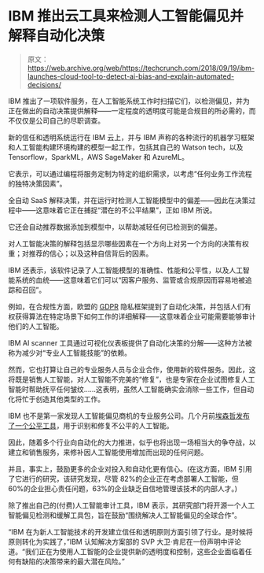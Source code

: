 # IBM 推出云工具来检测人工智能偏见并解释自动化决策

> 原文：<https://web.archive.org/web/https://techcrunch.com/2018/09/19/ibm-launches-cloud-tool-to-detect-ai-bias-and-explain-automated-decisions/>

IBM 推出了一项软件服务，在人工智能系统工作时扫描它们，以检测偏见，并为正在做出的自动决策提供解释——一定程度的透明度可能是合规目的所必需的，而不仅仅是公司自己的尽职调查。

新的信任和透明系统运行在 IBM 云上，并与 IBM 声称的各种流行的机器学习框架和人工智能构建环境构建的模型一起工作，包括其自己的 Watson tech，以及 Tensorflow，SparkML，AWS SageMaker 和 AzureML。

它表示，可以通过编程将服务定制为特定的组织需求，以考虑“任何业务工作流程的独特决策因素”。

全自动 SaaS 解释决策，并在运行时检测人工智能模型中的偏差——因此在决策过程中——这意味着它正在捕捉“潜在的不公平结果”，正如 IBM 所说。

它还会自动推荐数据添加到模型中，以帮助减轻任何已检测到的偏差。

对人工智能决策的解释包括显示哪些因素在一个方向上对另一个方向的决策有权重；对推荐的信心；以及这种自信背后的因素。

IBM 还表示，该软件记录了人工智能模型的准确性、性能和公平性，以及人工智能系统的血统——这意味着它们可以“因客户服务、监管或合规原因而容易地被追踪和召回”。

例如，在合规性方面，欧盟的 [GDPR](https://web.archive.org/web/20230306043016/https://techcrunch.com/2018/01/20/wtf-is-gdpr/) 隐私框架提到了自动化决策，并包括人们有权获得算法在特定场景下如何工作的详细解释——这意味着企业可能需要能够审计他们的人工智能。

IBM AI scanner 工具通过可视化仪表板提供了自动化决策的分解——这种方法被称为减少对“专业人工智能技能”的依赖。

然而，它也打算让自己的专业服务人员与企业合作，使用新的软件服务。因此，这将既是销售人工智能，对人工智能不完美的“修复”，也是专家在企业试图修复人工智能时帮助抚平任何皱纹……这表明，虽然人工智能确实会消除一些工作，但自动化将忙于创造其他类型的工作。

IBM 也不是第一家发现人工智能偏见商机的专业服务公司。几个月前[埃森哲发布了一个公平工具](https://web.archive.org/web/20230306043016/https://techcrunch.com/2018/06/09/accenture-wants-to-beat-unfair-ai-with-a-professional-toolkit/)，用于识别和修复不公平的人工智能。

因此，随着多个行业向自动化的大力推进，似乎也将出现一场相当大的争夺战，以建立和销售服务，来修补因人工智能使用增加而出现的任何问题。

并且，事实上，鼓励更多的企业对投入和自动化更有信心。(在这方面，IBM 引用了它进行的研究，该研究发现，尽管 82%的企业正在考虑部署人工智能，但 60%的企业担心责任问题，63%的企业缺乏自信地管理该技术的内部人才。)

除了推出自己的(付费)人工智能审计工具，IBM 表示，其研究部门将开源一个人工智能偏见检测和缓解工具包，旨在鼓励“围绕解决人工智能偏见的全球合作”。

“IBM 在为新人工智能技术的开发建立信任和透明原则方面引领了行业。是时候将原则转化为实践了，”IBM 认知解决方案部的 SVP 大卫·肯尼在一份声明中评论道。“我们正在为使用人工智能的企业提供新的透明度和控制，这些企业面临着任何有缺陷的决策带来的最大潜在风险。”